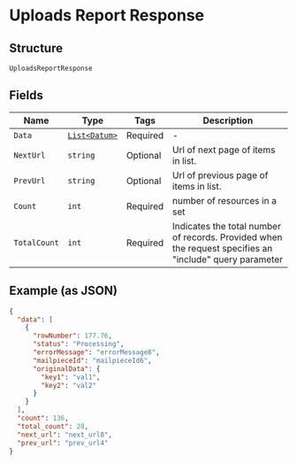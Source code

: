 
# Uploads Report Response

## Structure

`UploadsReportResponse`

## Fields

| Name | Type | Tags | Description |
|  --- | --- | --- | --- |
| `Data` | [`List<Datum>`](../../doc/models/datum.md) | Required | - |
| `NextUrl` | `string` | Optional | Url of next page of items in list. |
| `PrevUrl` | `string` | Optional | Url of previous page of items in list. |
| `Count` | `int` | Required | number of resources in a set |
| `TotalCount` | `int` | Required | Indicates the total number of records. Provided when the request specifies an "include" query parameter |

## Example (as JSON)

```json
{
  "data": [
    {
      "rowNumber": 177.76,
      "status": "Processing",
      "errorMessage": "errorMessage8",
      "mailpieceId": "mailpieceId6",
      "originalData": {
        "key1": "val1",
        "key2": "val2"
      }
    }
  ],
  "count": 136,
  "total_count": 28,
  "next_url": "next_url8",
  "prev_url": "prev_url4"
}
```

